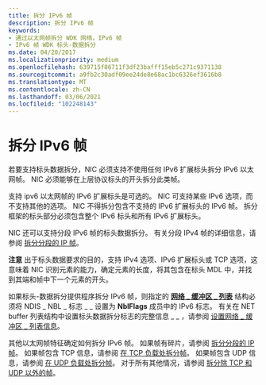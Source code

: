 ```yaml
---
title: 拆分 IPv6 帧
description: 拆分 IPv6 帧
keywords:
- 通过以太网帧拆分 WDK 网络，IPv6 帧
- IPv6 帧 WDK 标头-数据拆分
ms.date: 04/20/2017
ms.localizationpriority: medium
ms.openlocfilehash: 639715f86711f3df23bafff15eb5c271c9371138
ms.sourcegitcommit: a9fb2c30adf09ee24de8e68ac1bc6326ef3616b8
ms.translationtype: MT
ms.contentlocale: zh-CN
ms.lasthandoff: 03/06/2021
ms.locfileid: "102248143"
---
```

# <a name="splitting-ipv6-frames"></a>拆分 IPv6 帧





若要支持标头数据拆分，NIC 必须支持不使用任何 IPv6 扩展标头拆分 IPv6 以太网帧。 NIC 必须能够在上层协议标头的开头拆分此类帧。

支持 ipv6 以太网帧的 IPv6 扩展标头是可选的。 NIC 可支持某些 IPv6 选项，而不支持其他的选项。 NIC 不得拆分包含不支持的 IPv6 扩展标头的 IPv6 帧。 拆分框架的标头部分必须包含整个 IPv6 标头和所有 IPv6 扩展标头。

NIC 还可以支持分段 IPv6 帧的标头数据拆分。 有关分段 IPv4 帧的详细信息，请参阅 [拆分分段的 IP 帧](splitting-fragmented-ip-frames.md)。

**注意**  出于标头数据要求的目的，支持 IPv4 选项、IPv6 扩展标头或 TCP 选项，这意味着 NIC 识别元素的能力，确定元素的长度，将其包含在标头 MDL 中，并找到其端和帧中下一个元素的开头。

 

如果标头-数据拆分提供程序拆分 IPv6 帧，则指定的 [**网络 \_ 缓冲区 \_ 列表**](/windows-hardware/drivers/ddi/nbl/ns-nbl-net_buffer_list) 结构必须将 NDIS \_ NBL \_ 标志 \_ \_ 设置为 **NblFlags** 成员中的 IPv6 标志。 有关在 NET buffer 列表结构中设置标头数据拆分标志的完整信息 \_ \_ ，请参阅 [设置网络 \_ 缓冲区 \_ 列表信息](setting-net-buffer-list-information.md)。

其他以太网帧特征确定如何拆分 IPv6 帧。 如果帧有碎片，请参阅 [拆分分段的 IP 帧](splitting-fragmented-ip-frames.md)。 如果帧包含 TCP 信息，请参阅 [在 TCP 负载处拆分帧](splitting-frames-at-the-tcp-payload.md)。 如果帧包含 UDP 信息，请参阅 [在 UDP 负载处拆分帧](splitting-frames-at-the-udp-payload.md)。 对于所有其他情况，请参阅 [拆分除 TCP 和 UDP 以外的帧](splitting-icmp-frames-and-other-upper-layer-protocol-frames.md)。

 

